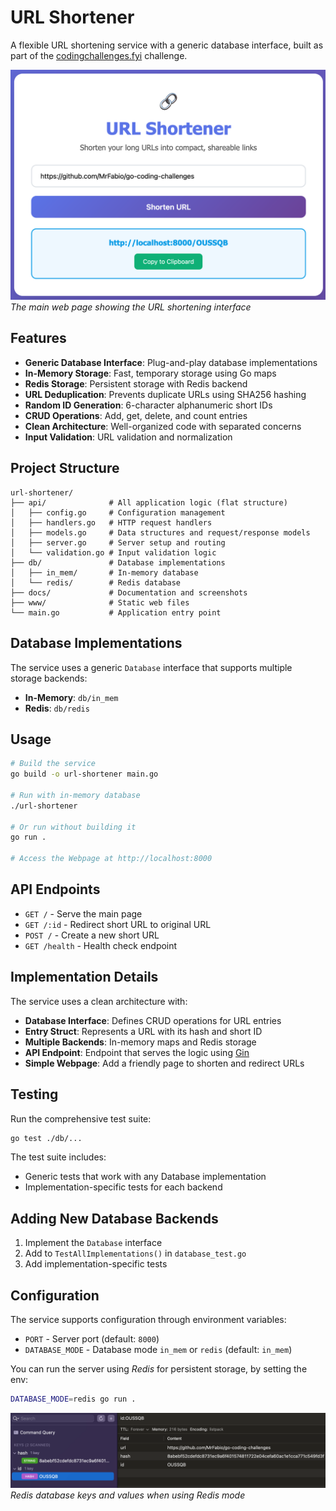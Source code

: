 # URL Shortener

A flexible URL shortening service with a generic database interface, built as part of the [codingchallenges.fyi](https://codingchallenges.fyi/challenges/challenge-url-shortener) challenge.

![Web Interface](doc/web.png)
*The main web page showing the URL shortening interface*

## Features

- **Generic Database Interface**: Plug-and-play database implementations
- **In-Memory Storage**: Fast, temporary storage using Go maps
- **Redis Storage**: Persistent storage with Redis backend
- **URL Deduplication**: Prevents duplicate URLs using SHA256 hashing
- **Random ID Generation**: 6-character alphanumeric short IDs
- **CRUD Operations**: Add, get, delete, and count entries
- **Clean Architecture**: Well-organized code with separated concerns
- **Input Validation**: URL validation and normalization

## Project Structure

```
url-shortener/
├── api/              # All application logic (flat structure)
│   ├── config.go     # Configuration management
│   ├── handlers.go   # HTTP request handlers
│   ├── models.go     # Data structures and request/response models
│   ├── server.go     # Server setup and routing
│   └── validation.go # Input validation logic
├── db/               # Database implementations
│   ├── in_mem/       # In-memory database
│   └── redis/        # Redis database
├── docs/             # Documentation and screenshots
├── www/              # Static web files
└── main.go           # Application entry point
```

## Database Implementations

The service uses a generic `Database` interface that supports multiple storage backends:

- **In-Memory**: `db/in_mem`
- **Redis**: `db/redis`

## Usage

```bash
# Build the service
go build -o url-shortener main.go

# Run with in-memory database
./url-shortener

# Or run without building it
go run .

# Access the Webpage at http://localhost:8000
```

## API Endpoints

- `GET /` - Serve the main page
- `GET /:id` - Redirect short URL to original URL
- `POST /` - Create a new short URL
- `GET /health` - Health check endpoint

## Implementation Details

The service uses a clean architecture with:

- **Database Interface**: Defines CRUD operations for URL entries
- **Entry Struct**: Represents a URL with its hash and short ID
- **Multiple Backends**: In-memory maps and Redis storage
- **API Endpoint**: Endpoint that serves the logic using [Gin](https://gin-gonic.com/en/)
- **Simple Webpage**: Add a friendly page to shorten and redirect URLs

## Testing

Run the comprehensive test suite:

```bash
go test ./db/...
```

The test suite includes:

- Generic tests that work with any Database implementation
- Implementation-specific tests for each backend

## Adding New Database Backends

1. Implement the `Database` interface
2. Add to `TestAllImplementations()` in `database_test.go`
3. Add implementation-specific tests

## Configuration

The service supports configuration through environment variables:

- `PORT` - Server port (default: `8000`)
- `DATABASE_MODE` - Database mode `in_mem` or `redis` (default: `in_mem`)

You can run the server using _Redis_ for persistent storage, by setting the env:

```bash
DATABASE_MODE=redis go run .
```

![Redis Keys](doc/redis.png)
*Redis database keys and values when using Redis mode*